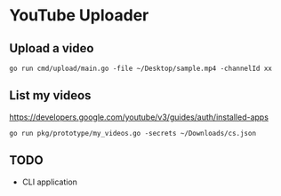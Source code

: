 # YouTube Uploader

## Upload a video

```
go run cmd/upload/main.go -file ~/Desktop/sample.mp4 -channelId xx
```

## List my videos

https://developers.google.com/youtube/v3/guides/auth/installed-apps

```
go run pkg/prototype/my_videos.go -secrets ~/Downloads/cs.json
```

## TODO

* CLI application
